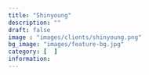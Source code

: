 ```yaml
---
title: "Shinyoung"
description: ""
draft: false
image : "images/clients/shinyoung.png"
bg_image: "images/feature-bg.jpg"
category: [  ]
information:
---
```

